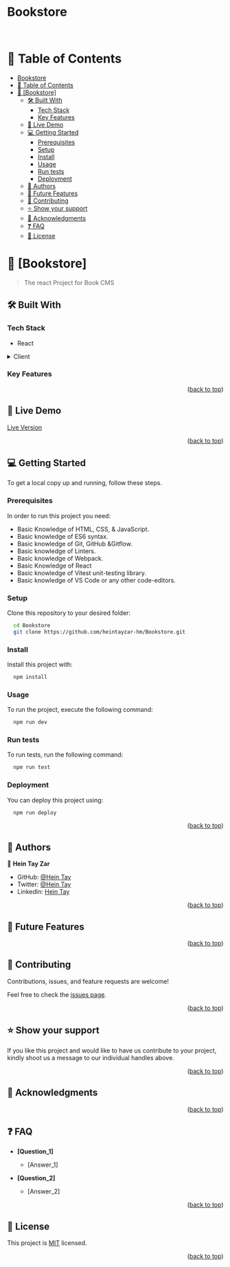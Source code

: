 # Bookstore
<a name="readme-top"></a>
<div align="center">

  <!-- <img src="murple_logo.png" alt="logo" width="140"  height="auto" /> -->
  <br/>
</div>

<!-- TABLE OF CONTENTS -->

# 📗 Table of Contents

- [Bookstore](#Bookstore)
- [📗 Table of Contents](#-table-of-contents)
- [📖 \[Bookstore\] ](#-Bookstore-)
  - [🛠 Built With ](#-built-with-)
    - [Tech Stack ](#tech-stack-)
    - [Key Features ](#key-features-)
  - [🚀 Live Demo ](#-live-demo-)
  - [💻 Getting Started ](#-getting-started-)
    - [Prerequisites](#prerequisites)
    - [Setup](#setup)
    - [Install](#install)
    - [Usage](#usage)
    - [Run tests](#run-tests)
    - [Deployment](#deployment)
  - [👥 Authors ](#-authors-)
  - [🔭 Future Features ](#-future-features-)
  - [🤝 Contributing ](#-contributing-)
  - [⭐️ Show your support ](#️-show-your-support-)
  - [🙏 Acknowledgments ](#-acknowledgments-)
  - [❓ FAQ ](#-faq-)
  - [📝 License ](#-license-)


<!-- PROJECT DESCRIPTION -->

# 📖 [Bookstore] <a name="about-project"></a>
> The react Project for Book CMS

## 🛠 Built With <a name="built-with"></a>

### Tech Stack <a name="tech-stack"></a>

- React
<details>
  <summary>Client</summary>
  <ul>
    <li><a href="https://reactjs.org/">React</a></li>
  </ul>
</details>


### Key Features <a name="key-features"></a>




<p align="right">(<a href="#readme-top">back to top</a>)</p>

<!-- LIVE DEMO -->

## 🚀 Live Demo <a name="live-demo"></a>
[Live Version](https://heintayzar-hm.github.io/Bookstore/)

<p align="right">(<a href="#readme-top">back to top</a>)</p>

<!-- GETTING STARTED -->

## 💻 Getting Started <a name="getting-started"></a>

To get a local copy up and running, follow these steps.

### Prerequisites

In order to run this project you need:

- Basic Knowledge of HTML, CSS, & JavaScript.
- Basic knowledge of ES6 syntax.
- Basic knowledge of Git, GitHub &Gitflow.
- Basic knowledge of Linters.
- Basic knowledge of Webpack.
- Basic Knowledge of React
- Basic knowledge of Vitest unit-testing library.
- Basic knowledge of VS Code or any other code-editors.

### Setup

Clone this repository to your desired folder:

```sh
  cd Bookstore
  git clone https://github.com/heintayzar-hm/Bookstore.git
```


### Install

Install this project with:



```sh
  npm install
```


### Usage

To run the project, execute the following command:


```sh
  npm run dev
```


### Run tests

To run tests, run the following command:


```sh
  npm run test
```

### Deployment

You can deploy this project using:


```sh
  npm run deploy

```


<p align="right">(<a href="#readme-top">back to top</a>)</p>

<!-- AUTHORS -->

## 👥 Authors <a name="authors"></a>


👤 **Hein Tay Zar**

- GitHub: [@Hein Tay](https://github.com/heintayzar-hm)
- Twitter: [@Hein Tay](https://twitter.com/heintayzarhm)
- LinkedIn: [Hein Tay](https://www.linkedin.com/in/hein-tay-zar)

<p align="right">(<a href="#readme-top">back to top</a>)</p>

<!-- FUTURE FEATURES -->

## 🔭 Future Features <a name="future-features"></a>

<p align="right">(<a href="#readme-top">back to top</a>)</p>

<!-- CONTRIBUTING -->

## 🤝 Contributing <a name="contributing"></a>

Contributions, issues, and feature requests are welcome!

Feel free to check the [issues page](https://github.com/heintayzar-hm/Bookstore.git/issues).

<p align="right">(<a href="#readme-top">back to top</a>)</p>

<!-- SUPPORT -->

## ⭐️ Show your support <a name="support"></a>

If you like this project and would like to have us contribute to your project, kindly shoot us a message to our individual handles above.

<p align="right">(<a href="#readme-top">back to top</a>)</p>

<!-- ACKNOWLEDGEMENTS -->

## 🙏 Acknowledgments <a name="acknowledgements"></a>


<p align="right">(<a href="#readme-top">back to top</a>)</p>

<!-- FAQ (optional) -->

## ❓ FAQ <a name="faq"></a>


- **[Question_1]**

  - [Answer_1]

- **[Question_2]**

  - [Answer_2]

<p align="right">(<a href="#readme-top">back to top</a>)</p>

<!-- LICENSE -->

## 📝 License <a name="license"></a>

This project is [MIT](./LICENSE) licensed.


<p align="right">(<a href="#readme-top">back to top</a>)</p>
